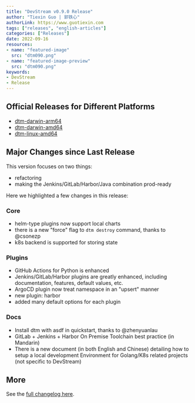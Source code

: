 ```yaml
---
title: "DevStream v0.9.0 Release"
author: "Tiexin Guo | 郭铁心"
authorLink: https://www.guotiexin.com
tags: ["releases", "english-articles"]
categories: ["Releases"]
date: 2022-09-16
resources:
- name: "featured-image"
  src: "dtm090.png"
- name: "featured-image-preview"
  src: "dtm090.png"
keywords:
- DevStream
- Release
---
```


## Official Releases for Different Platforms

- [dtm-darwin-arm64](https://devstream.gateway.scarf.sh/releases/v0.9.0/dtm-darwin-arm64)
- [dtm-darwin-amd64](https://devstream.gateway.scarf.sh/releases/v0.9.0/dtm-darwin-amd64)
- [dtm-linux-amd64](https://devstream.gateway.scarf.sh/releases/v0.9.0/dtm-linux-amd64)

## Major Changes since Last Release

This version focuses on two things:

- refactoring
- making the Jenkins/GitLab/Harbor/Java combination prod-ready

Here we highlighted a few changes in this release:

### Core

* helm-type plugins now support local charts
* there is a new "force" flag to `dtm destroy` command, thanks to @csonezp
* k8s backend is supported for storing state

### Plugins

* GitHub Actions for Python is enhanced
* Jenkins/GitLab/Harbor plugins are greatly enhanced, including documentation, features, default values, etc.
* ArgoCD plugin now treat namespace in an "upsert" manner
* new plugin: harbor
* added many default options for each plugin

### Docs

* Install dtm with asdf in quickstart, thanks to @zhenyuanlau
* GitLab + Jenkins + Harbor On Premise Toolchain best practice (in Mandarin)
* There is a new document (in both English and Chinese) detailing how to setup a local development Environment for Golang/K8s related projects (not specific to DevStream)

## More

See the [full changelog here](https://github.com/devstream-io/devstream/compare/v0.8.0...v0.9.0).
